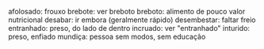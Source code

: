 afolosado: frouxo
brebote: ver breboto
breboto: alimento de pouco valor nutricional
desabar: ir embora (geralmente rápido)
desembestar: faltar freio
entranhado: preso, do lado de dentro
incruado: ver "entranhado"
inturido: preso, enfiado
mundiça: pessoa sem modos, sem educação
